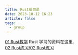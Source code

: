 ```yaml
---
title: Rust组目录
date: 2023-10-12 16:23
article: false
tags:
  - group
---
```

[01 Rust教学](01%20Rust教学/01%20Rust教学) Rust 学习的资料在这里.  
[02 Rust练习/02 Rust练习](02%20Rust练习/02%20Rust练习)